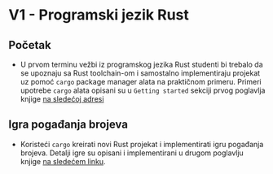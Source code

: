 # V1 - Programski jezik Rust

## Početak

- U prvom terminu vežbi iz programskog jezika Rust studenti bi trebalo da se upoznaju sa Rust toolchain-om i samostalno implementiraju projekat uz pomoć `cargo` package manager alata na praktičnom primeru. Primeri upotrebe `cargo` alata opisani su u `Getting started` sekciji prvog poglavlja knjige [na sledećoj adresi](https://doc.rust-lang.org/book/ch01-00-getting-started.html)

## Igra pogađanja brojeva

- Koristeći `cargo` kreirati novi Rust projekat i implementirati igru pogađanja brojeva. Detalji igre su opisani i implementirani u drugom poglavlju knjige [na sledećem linku](https://doc.rust-lang.org/book/ch02-00-guessing-game-tutorial.html).
